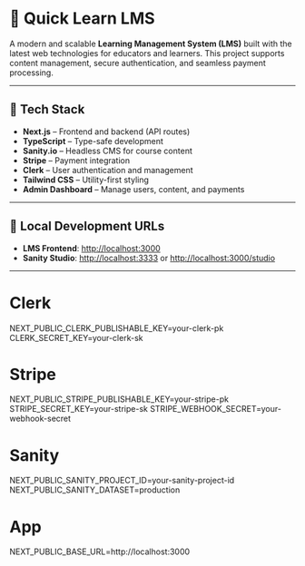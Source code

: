 # 📘 Quick Learn LMS

A modern and scalable **Learning Management System (LMS)** built with the latest web technologies for educators and learners. This project supports content management, secure authentication, and seamless payment processing.

---

## 🚀 Tech Stack

- **Next.js** – Frontend and backend (API routes)
- **TypeScript** – Type-safe development
- **Sanity.io** – Headless CMS for course content
- **Stripe** – Payment integration
- **Clerk** – User authentication and management
- **Tailwind CSS** – Utility-first styling
- **Admin Dashboard** – Manage users, content, and payments

---

## 🔗 Local Development URLs

- **LMS Frontend**: [http://localhost:3000](http://localhost:3000)  
- **Sanity Studio**: [http://localhost:3333](http://localhost:3333) or [http://localhost:3000/studio](http://localhost:3000/studio)

---

# Clerk
NEXT_PUBLIC_CLERK_PUBLISHABLE_KEY=your-clerk-pk
CLERK_SECRET_KEY=your-clerk-sk

# Stripe
NEXT_PUBLIC_STRIPE_PUBLISHABLE_KEY=your-stripe-pk
STRIPE_SECRET_KEY=your-stripe-sk
STRIPE_WEBHOOK_SECRET=your-webhook-secret

# Sanity
NEXT_PUBLIC_SANITY_PROJECT_ID=your-sanity-project-id
NEXT_PUBLIC_SANITY_DATASET=production

# App
NEXT_PUBLIC_BASE_URL=http://localhost:3000